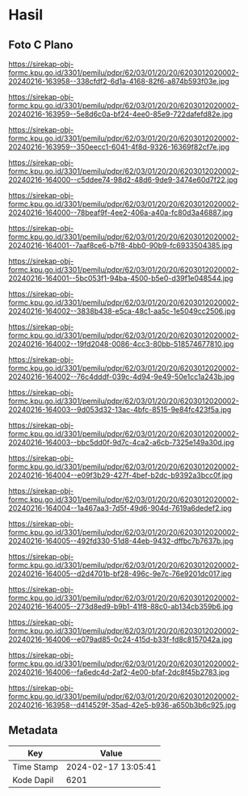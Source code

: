 # Hasil

## Foto C Plano

https://sirekap-obj-formc.kpu.go.id/3301/pemilu/pdpr/62/03/01/20/20/6203012020002-20240216-163958--338cfdf2-6d1a-4168-82f6-a874b593f03e.jpg

https://sirekap-obj-formc.kpu.go.id/3301/pemilu/pdpr/62/03/01/20/20/6203012020002-20240216-163959--5e8d6c0a-bf24-4ee0-85e9-722dafefd82e.jpg

https://sirekap-obj-formc.kpu.go.id/3301/pemilu/pdpr/62/03/01/20/20/6203012020002-20240216-163959--350eecc1-6041-4f8d-9326-16369f82cf7e.jpg

https://sirekap-obj-formc.kpu.go.id/3301/pemilu/pdpr/62/03/01/20/20/6203012020002-20240216-164000--c5ddee74-98d2-48d6-9de9-3474e60d7f22.jpg

https://sirekap-obj-formc.kpu.go.id/3301/pemilu/pdpr/62/03/01/20/20/6203012020002-20240216-164000--78beaf9f-4ee2-406a-a40a-fc80d3a46887.jpg

https://sirekap-obj-formc.kpu.go.id/3301/pemilu/pdpr/62/03/01/20/20/6203012020002-20240216-164001--7aaf8ce6-b7f8-4bb0-90b9-fc6933504385.jpg

https://sirekap-obj-formc.kpu.go.id/3301/pemilu/pdpr/62/03/01/20/20/6203012020002-20240216-164001--5bc053f1-94ba-4500-b5e0-d39f1e048544.jpg

https://sirekap-obj-formc.kpu.go.id/3301/pemilu/pdpr/62/03/01/20/20/6203012020002-20240216-164002--3838b438-e5ca-48c1-aa5c-1e5049cc2506.jpg

https://sirekap-obj-formc.kpu.go.id/3301/pemilu/pdpr/62/03/01/20/20/6203012020002-20240216-164002--19fd2048-0086-4cc3-80bb-518574677810.jpg

https://sirekap-obj-formc.kpu.go.id/3301/pemilu/pdpr/62/03/01/20/20/6203012020002-20240216-164002--76c4dddf-039c-4d94-9e49-50e1cc1a243b.jpg

https://sirekap-obj-formc.kpu.go.id/3301/pemilu/pdpr/62/03/01/20/20/6203012020002-20240216-164003--9d053d32-13ac-4bfc-8515-9e84fc423f5a.jpg

https://sirekap-obj-formc.kpu.go.id/3301/pemilu/pdpr/62/03/01/20/20/6203012020002-20240216-164003--bbc5dd0f-9d7c-4ca2-a6cb-7325e149a30d.jpg

https://sirekap-obj-formc.kpu.go.id/3301/pemilu/pdpr/62/03/01/20/20/6203012020002-20240216-164004--e09f3b29-427f-4bef-b2dc-b9392a3bcc0f.jpg

https://sirekap-obj-formc.kpu.go.id/3301/pemilu/pdpr/62/03/01/20/20/6203012020002-20240216-164004--1a467aa3-7d5f-49d6-904d-7619a6dedef2.jpg

https://sirekap-obj-formc.kpu.go.id/3301/pemilu/pdpr/62/03/01/20/20/6203012020002-20240216-164005--492fd330-51d8-44eb-9432-dffbc7b7637b.jpg

https://sirekap-obj-formc.kpu.go.id/3301/pemilu/pdpr/62/03/01/20/20/6203012020002-20240216-164005--d2d4701b-bf28-496c-9e7c-76e9201dc017.jpg

https://sirekap-obj-formc.kpu.go.id/3301/pemilu/pdpr/62/03/01/20/20/6203012020002-20240216-164005--273d8ed9-b9b1-41f8-88c0-ab134cb359b6.jpg

https://sirekap-obj-formc.kpu.go.id/3301/pemilu/pdpr/62/03/01/20/20/6203012020002-20240216-164006--e079ad85-0c24-415d-b33f-fd8c8157042a.jpg

https://sirekap-obj-formc.kpu.go.id/3301/pemilu/pdpr/62/03/01/20/20/6203012020002-20240216-164006--fa6edc4d-2af2-4e00-bfaf-2dc8f45b2783.jpg

https://sirekap-obj-formc.kpu.go.id/3301/pemilu/pdpr/62/03/01/20/20/6203012020002-20240216-163958--d414529f-35ad-42e5-b936-a650b3b6c925.jpg


## Metadata

| Key        | Value               |
| ---------- | ------------------- |
| Time Stamp | 2024-02-17 13:05:41 |
| Kode Dapil | 6201                |



